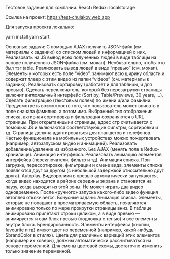 Тестовое задание для компании. React+Redux+localstorage

Ссылка на проект: https://test-chulakov.web.app

Для запуска проекта локально:

yarn install yarn start


Основные задачи:
С помощью AJAX получить JSON-файл (см. материалы к заданию) со списком людей и информацией о них.
Реализовать на JS вывод всех полученных людей в виде таблицы на основе полученного JSON-файла (см. мокап). Необязательно, чтобы это был тэг table.
Реализовать вывод людей в виде “превью” (см. мокап). Элементы у которых есть поле “video”, занимают всю ширину области и содержат плеер с этим видео из папки “videos” (см. материалы к заданию).
Реализовать сортировку (работает и для таблицы, и для превью).
Сделать переключатель, который без перезагрузки страницы включит англоязычный интерфейс (Sort by, Table/Previews, 30 years, ...).
Сделать фильтрацию (текстовым полем) по имени и/или фамилии. Предусмотреть возможность того, что пользователь может вписать в поле сначала фамилию, а потом имя.
Выбранный тип отображения списка, активная сортировка и фильтрация сохраняются в URL страницы. При открытаницыии страницы, адрес стр считывается с помощью JS и включаются соответствующие фильтры, сортировки и тд.
Страница должна адаптироваться для планшетов и телефонов. Частью функционала на мобильных устройствах можно пожертвовать (например, автозапуском видео и анимацией).
Реализовать добавление/удаление из избранного. Без AJAX (менять поле в Redux-хранилище).
Анимация интерфейса. Реализовать анимацию элементов интерфейса (переключатели, фильтр и тд). 
Анимация списка. При загрузке, пересортировке, фильтрации и смене вида, элементы списка появляются друг за другом (с небольшой задержкой относительно друг друга).
Autoplay. Видеоролики в превью автоматически запускаются, когда видео находится в районе середины экрана и становится на паузу, когда выходят из этой зоны. Не может играть два видео одновременно. После «ручного» запуска какого-либо видео функция автоплея отключается.
Бонусные задачи:
Анимация списка. Элементы, которые не попадают в просматриваемую область, появляются анимировано только по мере прокрутки страницы вниз. В таблице анимировано прилетают строки целиком, а в виде превью — анимируется и сам блок превью (подложка с тенью) и все элементы внутри блока.
Брендированность. Элементы интерфейса (кнопки, favourite и тд) имеют цвет из переменной (например, какой-нибудь $brandColor в стилях). Цвета для различных вариаций этих элементов (например их ховеры), должны автоматически рассчитываться на основе переменной. Для смены цветовой схемы, достаточно изменить только значение переменной.
